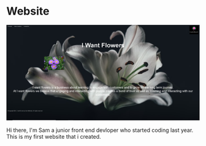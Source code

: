 # Website
<img src="website/images/Github image.PNG">

Hi there, I'm Sam a junior front end devloper who started coding last year. This is my first website that i created.


